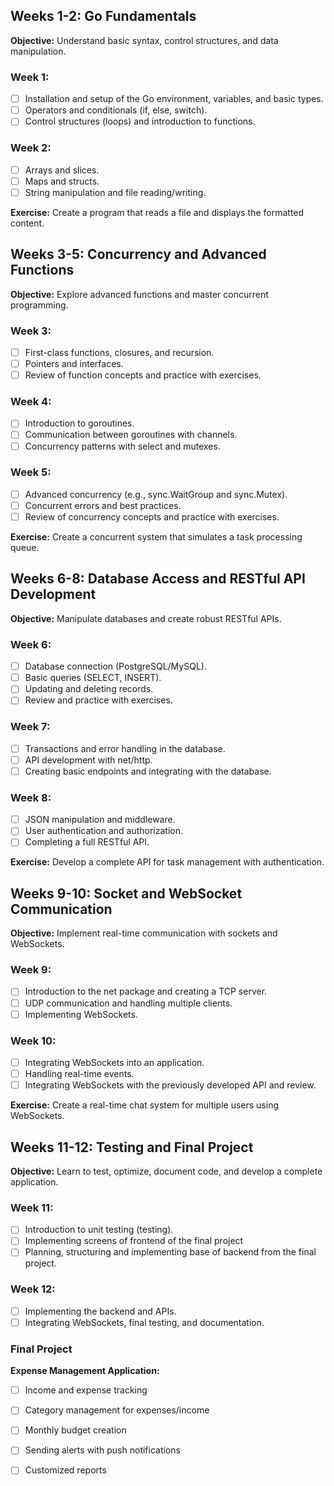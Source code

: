 ## Weeks 1-2: Go Fundamentals

**Objective:** Understand basic syntax, control structures, and data manipulation.

### Week 1:

- [ ] Installation and setup of the Go environment, variables, and basic types.
- [ ] Operators and conditionals (if, else, switch).
- [ ] Control structures (loops) and introduction to functions.

### Week 2:

- [ ] Arrays and slices.
- [ ] Maps and structs.
- [ ] String manipulation and file reading/writing.

**Exercise:** Create a program that reads a file and displays the formatted content.

## Weeks 3-5: Concurrency and Advanced Functions

**Objective:** Explore advanced functions and master concurrent programming.

### Week 3:

- [ ] First-class functions, closures, and recursion.
- [ ] Pointers and interfaces.
- [ ] Review of function concepts and practice with exercises.

### Week 4:

- [ ] Introduction to goroutines.
- [ ] Communication between goroutines with channels.
- [ ] Concurrency patterns with select and mutexes.

### Week 5:

- [ ] Advanced concurrency (e.g., sync.WaitGroup and sync.Mutex).
- [ ] Concurrent errors and best practices.
- [ ] Review of concurrency concepts and practice with exercises.

**Exercise:** Create a concurrent system that simulates a task processing queue.

## Weeks 6-8: Database Access and RESTful API Development

**Objective:** Manipulate databases and create robust RESTful APIs.

### Week 6:

- [ ] Database connection (PostgreSQL/MySQL).
- [ ] Basic queries (SELECT, INSERT).
- [ ] Updating and deleting records.
- [ ] Review and practice with exercises.

### Week 7:

- [ ] Transactions and error handling in the database.
- [ ] API development with net/http.
- [ ] Creating basic endpoints and integrating with the database.

### Week 8:

- [ ] JSON manipulation and middleware.
- [ ] User authentication and authorization.
- [ ] Completing a full RESTful API.
  
**Exercise:** Develop a complete API for task management with authentication.

## Weeks 9-10: Socket and WebSocket Communication

**Objective:** Implement real-time communication with sockets and WebSockets.

### Week 9:

- [ ] Introduction to the net package and creating a TCP server.
- [ ] UDP communication and handling multiple clients.
- [ ] Implementing WebSockets.

### Week 10:

- [ ] Integrating WebSockets into an application.
- [ ] Handling real-time events.
- [ ] Integrating WebSockets with the previously developed API and review.
  
**Exercise:** Create a real-time chat system for multiple users using WebSockets.

## Weeks 11-12: Testing and Final Project

**Objective:** Learn to test, optimize, document code, and develop a complete application.

### Week 11:

- [ ] Introduction to unit testing (testing).
- [ ] Implementing screens of frontend of the final project
- [ ] Planning, structuring and implementing base of backend from the final project.

### Week 12:

- [ ] Implementing the backend and APIs.
- [ ] Integrating WebSockets, final testing, and documentation.

### Final Project

**Expense Management Application:**

- [ ] Income and expense tracking
- [ ] Category management for expenses/income
- [ ] Monthly budget creation
- [ ] Sending alerts with push notifications
- [ ] Customized reports


